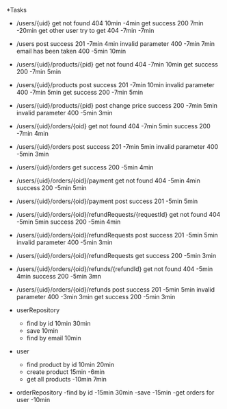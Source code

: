 *Tasks

- /users/{uid}  get  not found 404  10min  -4min
                get  success   200  7min -20min
                get  other user try to get 404 -7min -7min

- /users        post success   201 -7min 4min
                     invalid parameter 400 -7min 7min
                     email has been taken 400 -5min 10min
                     
- /users/{uid}/products/{pid} get not found 404 -7min 10min
                              get success 200 -7min 5min
                            
- /users/{uid}/products  post success 201 -7min 10min
                         invalid parameter 400 -7min 5min
                         get success 200 -7min 5min     
                         
- /users/{uid}/products/{pid} post change price success 200 -7min 5min
                                                invalid parameter 400 -5min 3min
                               
- /users/{uid}/orders/{oid} get  not found 404 -7min 5min
                                 success 200   -7min 4min
                                 
- /users/{uid}/orders  post success 201 -7min 5min
                            invalid parameter 400 -5min 3min
                            
- /users/{uid}/orders   get success 200 -5min 4min

- /users/{uid}/orders/{oid}/payment get not found 404 -5min 4min
                                        success  200 -5min 5min
                                        
- /users/{uid}/orders/{oid}/payment post success 201 -5min  5min

- /users/{uid}/orders/{oid}/refundRequests/{requestId} get not found 404 -5min 5min
                                                         success 200 -5min 4min
                                                         

- /users/{uid}/orders/{oid}/refundRequests post success 201 -5min 5min
                                               invalid parameter 400 -5min 3min
                                               
- /users/{uid}/orders/{oid}/refundRequests  get  success 200  -5min 3min                                            
                                              
- /users/{uid}/orders/{oid}/refunds/{refundId} get not found 404 -5min 4min
                                                  success 200 -5min 3mn
                                                  
- /users/{uid}/orders/{oid}/refunds  post success 201 -5min 5min
                                          invalid parameter 400 -3min 3min
                                     get success 200 -5min 3min
                                     
- userRepository
  - find by id 10min 30min
  - save 10min
  - find by email 10min
  
- user 
  - find product by id 10min 20min
  - create product 15min -6min
  - get all products -10min 7min
  
- orderRepository
  -find by id -15min 30min
  -save -15min
  -get orders for user -10min
                                               
                                               
